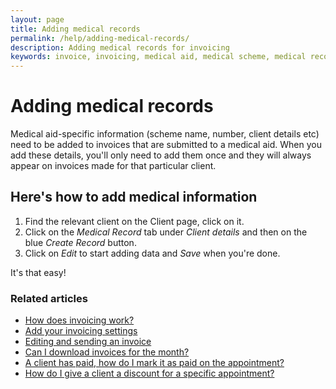 ```yaml
---
layout: page
title: Adding medical records
permalink: /help/adding-medical-records/
description: Adding medical records for invoicing
keywords: invoice, invoicing, medical aid, medical scheme, medical record
---
```


# Adding medical records

Medical aid-specific information (scheme name, number, client details etc) need to be added to invoices that are submitted to a medical aid. When you add these details, you'll only need to add them once and they will always appear on invoices made for that particular client.

## Here's how to add medical information

1. Find the relevant client on the Client page, click on it.
2. Click on the *Medical Record* tab under *Client details* and then on the blue *Create Record* button.
3. Click on *Edit* to start adding data and *Save* when you're done.

It's that easy!

### Related articles

* [How does invoicing work?](/help/how-does-invoicing-work)
* [Add your invoicing settings](/help/invoicing-settings)
* [Editing and sending an invoice](/help/edit-an-invoice)
* [Can I download invoices for the month?](/help/download-invoices)
* [A client has paid, how do I mark it as paid on the appointment?](/help/mark-as-paid)
* [How do I give a client a discount for a specific appointment?](/help/discount-appointment)
